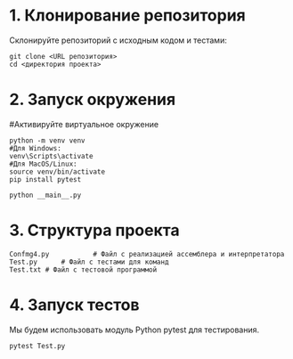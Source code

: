 # 1. Клонирование репозитория
Склонируйте репозиторий с исходным кодом и тестами:
```
git clone <URL репозитория>
cd <директория проекта>
```

# 2. Запуск окружения
#Активируйте виртуальное окружение
```
python -m venv venv
#Для Windows:
venv\Scripts\activate
#Для MacOS/Linux:
source venv/bin/activate
pip install pytest

python __main__.py
```

# 3. Структура проекта
```
Confmg4.py           # Файл с реализацией ассемблера и интерпретатора
Test.py      # Файл с тестами для команд
Test.txt # Файл с тестовой программой
```

# 4. Запуск тестов
Мы будем использовать модуль Python pytest для тестирования.
```
pytest Test.py
```

